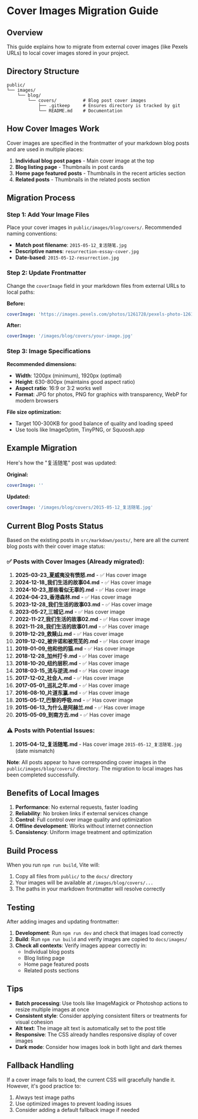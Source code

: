 # Cover Images Migration Guide

## Overview

This guide explains how to migrate from external cover images (like Pexels URLs) to local cover images stored in your project.

## Directory Structure

```
public/
└── images/
    └── blog/
        └── covers/          # Blog post cover images
            ├── .gitkeep     # Ensures directory is tracked by git
            └── README.md    # Documentation
```

## How Cover Images Work

Cover images are specified in the frontmatter of your markdown blog posts and are used in multiple places:

1. **Individual blog post pages** - Main cover image at the top
2. **Blog listing page** - Thumbnails in post cards  
3. **Home page featured posts** - Thumbnails in the recent articles section
4. **Related posts** - Thumbnails in the related posts section

## Migration Process

### Step 1: Add Your Image Files

Place your cover images in `public/images/blog/covers/`. Recommended naming conventions:

- **Match post filename**: `2015-05-12_复活随笔.jpg`
- **Descriptive names**: `resurrection-essay-cover.jpg`
- **Date-based**: `2015-05-12-resurrection.jpg`

### Step 2: Update Frontmatter

Change the `coverImage` field in your markdown files from external URLs to local paths:

**Before:**
```yaml
coverImage: 'https://images.pexels.com/photos/1261728/pexels-photo-1261728.jpeg'
```

**After:**
```yaml
coverImage: '/images/blog/covers/your-image.jpg'
```

### Step 3: Image Specifications

**Recommended dimensions:**
- **Width**: 1200px (minimum), 1920px (optimal)
- **Height**: 630-800px (maintains good aspect ratio)
- **Aspect ratio**: 16:9 or 3:2 works well
- **Format**: JPG for photos, PNG for graphics with transparency, WebP for modern browsers

**File size optimization:**
- Target 100-300KB for good balance of quality and loading speed
- Use tools like ImageOptim, TinyPNG, or Squoosh.app

## Example Migration

Here's how the "复活随笔" post was updated:

**Original:**
```yaml
coverImage: ''
```

**Updated:**
```yaml
coverImage: '/images/blog/covers/2015-05-12_复活随笔.jpg'
```

## Current Blog Posts Status

Based on the existing posts in `src/markdown/posts/`, here are all the current blog posts with their cover image status:

### ✅ **Posts with Cover Images** (Already migrated):
1. **2025-03-23_夏威夷没有愤怒.md** - ✅ Has cover image
2. **2024-12-18_我们生活的故事04.md** - ✅ Has cover image
3. **2024-10-23_那些看似无辜的.md** - ✅ Has cover image
4. **2024-04-23_香港森林.md** - ✅ Has cover image
5. **2023-12-28_我们生活的故事03.md** - ✅ Has cover image
6. **2023-05-27_三城记.md** - ✅ Has cover image
7. **2022-11-27_我们生活的故事02.md** - ✅ Has cover image
8. **2021-11-28_我们生活的故事01.md** - ✅ Has cover image
9. **2019-12-29_救赎山.md** - ✅ Has cover image
10. **2019-12-02_被许诺和被荒芜的.md** - ✅ Has cover image
11. **2019-01-09_他和他的猫.md** - ✅ Has cover image
12. **2018-12-28_加州打卡.md** - ✅ Has cover image
13. **2018-10-20_纽约层积.md** - ✅ Has cover image
14. **2018-03-15_流与逆流.md** - ✅ Has cover image
15. **2017-12-02_社会人.md** - ✅ Has cover image
16. **2017-05-01_巡礼之年.md** - ✅ Has cover image
17. **2016-08-10_片道东瀛.md** - ✅ Has cover image
18. **2015-05-17_巴黎的呼吸.md** - ✅ Has cover image
19. **2015-06-13_为什么是阿赫兰.md** - ✅ Has cover image
20. **2015-05-09_到南方去.md** - ✅ Has cover image

### ⚠️ **Posts with Potential Issues**:
1. **2015-04-12_复活随笔.md** - Has cover image `2015-05-12_复活随笔.jpg` (date mismatch)

**Note**: All posts appear to have corresponding cover images in the `public/images/blog/covers/` directory. The migration to local images has been completed successfully.

## Benefits of Local Images

1. **Performance**: No external requests, faster loading
2. **Reliability**: No broken links if external services change
3. **Control**: Full control over image quality and optimization
4. **Offline development**: Works without internet connection
5. **Consistency**: Uniform image treatment and optimization

## Build Process

When you run `npm run build`, Vite will:
1. Copy all files from `public/` to the `docs/` directory
2. Your images will be available at `/images/blog/covers/...`
3. The paths in your markdown frontmatter will resolve correctly

## Testing

After adding images and updating frontmatter:

1. **Development**: Run `npm run dev` and check that images load correctly
2. **Build**: Run `npm run build` and verify images are copied to `docs/images/`
3. **Check all contexts**: Verify images appear correctly in:
   - Individual blog posts
   - Blog listing page
   - Home page featured posts
   - Related posts sections

## Tips

- **Batch processing**: Use tools like ImageMagick or Photoshop actions to resize multiple images at once
- **Consistent style**: Consider applying consistent filters or treatments for visual cohesion
- **Alt text**: The image alt text is automatically set to the post title
- **Responsive**: The CSS already handles responsive display of cover images
- **Dark mode**: Consider how images look in both light and dark themes

## Fallback Handling

If a cover image fails to load, the current CSS will gracefully handle it. However, it's good practice to:
1. Always test image paths
2. Use optimized images to prevent loading issues
3. Consider adding a default fallback image if needed 